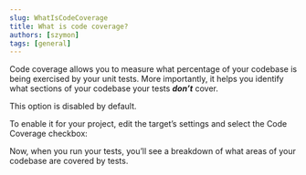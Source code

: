 ```yaml
---
slug: WhatIsCodeCoverage
title: What is code coverage? 
authors: [szymon]
tags: [general]
---
```


Code coverage allows you to measure what percentage of your codebase is being exercised by your unit tests. More importantly, it helps you identify what sections of your codebase your tests **_don’t_** cover.

This option is disabled by default.

To enable it for your project, edit the target’s settings and select the Code Coverage checkbox:

Now, when you run your tests, you’ll see a breakdown of what areas of your codebase are covered by tests.
